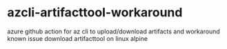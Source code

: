 # azcli-artifacttool-workaround
azure github action for az cli to upload/download artifacts and workaround known issue download artifacttool on linux alpine

